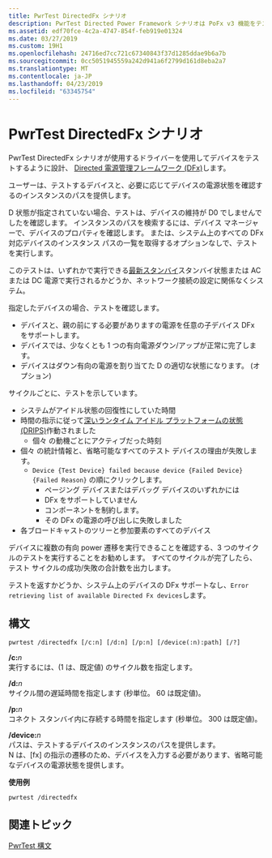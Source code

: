 ```yaml
---
title: PwrTest DirectedFx シナリオ
description: PwrTest Directed Power Framework シナリオは PoFx v3 機能をテストする設計されています。
ms.assetid: edf70fce-4c2a-4747-854f-feb919e01324
ms.date: 03/27/2019
ms.custom: 19H1
ms.openlocfilehash: 24716ed7cc721c67340843f37d1285ddae9b6a7b
ms.sourcegitcommit: 0cc5051945559a242d941a6f2799d161d8eba2a7
ms.translationtype: MT
ms.contentlocale: ja-JP
ms.lasthandoff: 04/23/2019
ms.locfileid: "63345754"
---
```

# <a name="pwrtest-directedfx-scenario"></a>PwrTest DirectedFx シナリオ

PwrTest DirectedFx シナリオが使用するドライバーを使用してデバイスをテストするように設計、 [Directed 電源管理フレームワーク (DFx)](../kernel/introduction-to-the-directed-power-management-framework.md)します。

ユーザーは、テストするデバイスと、必要に応じてデバイスの電源状態を確認するのインスタンスのパスを提供します。

D 状態が指定されていない場合、テストは、デバイスの維持が D0 でしませんでしたを確認します。  インスタンスのパスを検索するには、デバイス マネージャーで、デバイスのプロパティを確認します。  または、システム上のすべての DFx 対応デバイスのインスタンス パスの一覧を取得するオプションなしで、テストを実行します。

このテストは、いずれかで実行できる[最新スタンバイ](https://docs.microsoft.com/windows-hardware/design/device-experiences/modern-standby)スタンバイ状態または AC または DC 電源で実行されるかどうか、ネットワーク接続の設定に関係なくシステム。

指定したデバイスの場合、テストを確認します。

- デバイスと、親の前にする必要がありますの電源を任意の子デバイス DFx をサポートします。
- デバイスでは、少なくとも 1 つの有向電源ダウン/アップが正常に完了します。
- デバイスはダウン有向の電源を割り当てた D の適切な状態になります。 (オプション)

サイクルごとに、テストを示しています。

- システムがアイドル状態の回復性にしていた時間
- 時間の指示に従って[深いランタイム アイドル プラットフォームの状態 (DRIPS)](https://docs.microsoft.com/windows-hardware/design/device-experiences/prepare-hardware-for-modern-standby)作動されました
    - 個々 の動機ごとにアクティブだった時刻
- 個々 の統計情報と、省略可能なすべてのテスト デバイスの理由が失敗します。
    - `Device {Test Device} failed because device {Failed Device} {Failed Reason}` の順にクリックします。
        - ページング デバイスまたはデバッグ デバイスのいずれかには
        - DFx をサポートしていません
        - コンポーネントを制約します。
        - その DFx の電源の呼び出しに失敗しました
- 各ブロードキャストのツリーと参加要素のすべてのデバイス

デバイスに複数の有向 power 遷移を実行できることを確認する、3 つのサイクルのテストを実行することをお勧めします。  すべてのサイクルが完了したら、テスト サイクルの成功/失敗の合計数を出力します。

テストを返すかどうか、システム上のデバイスの DFx サポートなし、`Error retrieving list of available Directed Fx devices`します。

## <a name="syntax"></a>構文

```
pwrtest /directedfx [/c:n] [/d:n] [/p:n] [/device(:n):path] [/?] 
```

**/c:**<em>n</em>  
実行するには、(1 は、既定値) のサイクル数を指定します。

**/d:**<em>n</em>  
サイクル間の遅延時間を指定します (秒単位。 60 は既定値)。

**/p:**<em>n</em>  
コネクト スタンバイ内に存続する時間を指定します (秒単位。 300 は既定値)。

**/device:**<em>n</em>  
パスは、テストするデバイスのインスタンスのパスを提供します。  
N は、[fx] の指示の遷移のため、デバイスを入力する必要があります、省略可能なデバイスの電源状態を提供します。

**使用例**

```
pwrtest /directedfx
```

## <a name="related-topics"></a>関連トピック


[PwrTest 構文](pwrtest-syntax.md)


